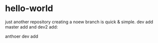 # hello-world
just another repository
creating a noew branch is quick & simple.
dev add
master add and dev2 add:

anthoer  dev add
